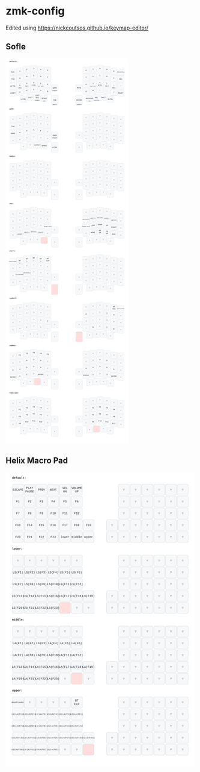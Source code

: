 # zmk-config
Edited using https://nickcoutsos.github.io/keymap-editor/

## Sofle
![Keymap](assets/keymap-drawer/sofle.svg)

## Helix Macro Pad
![Keymap](assets/keymap-drawer/helix.svg)
